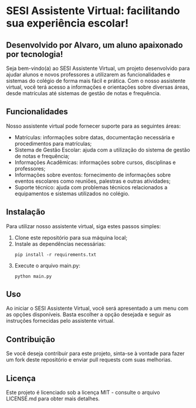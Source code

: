 <div>
  <h1>SESI Assistente Virtual: facilitando sua experiência escolar!</h1>
  <h2>Desenvolvido por Alvaro, um aluno apaixonado por tecnologia!</h2>
  <p>Seja bem-vindo(a) ao SESI Assistente Virtual, um projeto desenvolvido para ajudar alunos e novos professores a utilizarem as funcionalidades e sistemas do colégio de forma mais fácil e prática. Com o nosso assistente virtual, você terá acesso a informações e orientações sobre diversas áreas, desde matrículas até sistemas de gestão de notas e frequência.</p>
  <h2>Funcionalidades</h2>
  <p>Nosso assistente virtual pode fornecer suporte para as seguintes áreas:</p>
  <ul>
    <li>Matrículas: informações sobre datas, documentação necessária e procedimentos para matrículas;</li>
    <li>Sistema de Gestão Escolar: ajuda com a utilização do sistema de gestão de notas e frequência;</li>
    <li>Informações Acadêmicas: informações sobre cursos, disciplinas e professores;</li>
    <li>Informações sobre eventos: fornecimento de informações sobre eventos escolares como reuniões, palestras e outras atividades;</li>
    <li>Suporte técnico: ajuda com problemas técnicos relacionados a equipamentos e sistemas utilizados no colégio.</li>
  </ul>
  <h2>Instalação</h2>
  <p>Para utilizar nosso assistente virtual, siga estes passos simples:</p>
  <ol>
    <li>Clone este repositório para sua máquina local;</li>
    <li>Instale as dependências necessárias:</li>
    <pre><code>pip install -r requirements.txt</code></pre>
    <li>Execute o arquivo main.py:</li>
    <pre><code>python main.py</code></pre>
  </ol>
  <h2>Uso</h2>
  <p>Ao iniciar o SESI Assistente Virtual, você será apresentado a um menu com as opções disponíveis. Basta escolher a opção desejada e seguir as instruções fornecidas pelo assistente virtual.</p>
  <h2>Contribuição</h2>
  <p>Se você deseja contribuir para este projeto, sinta-se à vontade para fazer um fork deste repositório e enviar pull requests com suas melhorias.</p>
  <h2>Licença</h2>
  <p>Este projeto é licenciado sob a licença MIT - consulte o arquivo LICENSE.md para obter mais detalhes.</p>
</div>
